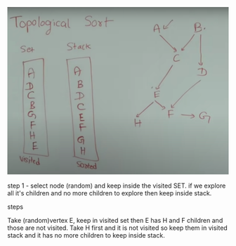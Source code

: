 ![img.png](imgs/img.png)

step 1 - select node (random) and keep inside the
visited SET. if we explore all it's children and no more
children to explore then keep inside stack.

steps 

Take (random)vertex E, keep in visited set
then E has H and F children and those are not visited.
Take H first and it is not visited so
keep them in visited stack and it has no more
children to keep inside stack. 